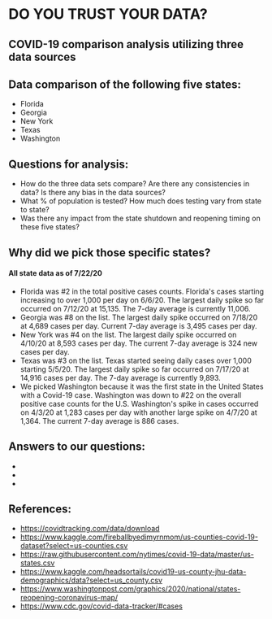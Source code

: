 # DO YOU TRUST YOUR DATA?
## COVID-19 comparison analysis utilizing three data sources

## Data comparison of the following five states:
* Florida
* Georgia
* New York
* Texas
* Washington 

## Questions for analysis:
* How do the three data sets compare?  Are there any consistencies in data?  Is there any bias in the data sources?
* What % of population is tested?  How much does testing vary from state to state?
* Was there any impact from the state shutdown and reopening timing on these five states?

## Why did we pick those specific states?
#### All state data as of 7/22/20
* Florida was #2 in the total positive cases counts. Florida's cases starting increasing to over 1,000 per day on 6/6/20.  The largest daily spike so far occurred on 7/12/20 at 15,135.  The 7-day average is currently 11,006.  
* Georgia was #8 on the list.  The largest daily spike occurred on 7/18/20 at 4,689 cases per day.  Current 7-day average is 3,495 cases per day.  
* New York was #4 on the list.  The largest daily spike occurred on 4/10/20 at 8,593 cases per day.  The current 7-day average is 324 new cases per day.  
* Texas was #3 on the list.  Texas started seeing daily cases over 1,000 starting 5/5/20.  The largest daily spike so far occurred on 7/17/20 at 14,916 cases per day.  The 7-day average is currently 9,893.
* We picked Washington because it was the first state in the United States with a Covid-19 case.  Washington was down to #22 on the overall positive case counts for the U.S.  Washington's spike in cases occurred on 4/3/20 at 1,283 cases per day with another large spike on 4/7/20 at 1,364. The current 7-day average is 886 cases.  




## Answers to our questions:
*  
*
*


## References:
* https://covidtracking.com/data/download
* https://www.kaggle.com/fireballbyedimyrnmom/us-counties-covid-19-dataset?select=us-counties.csv
* https://raw.githubusercontent.com/nytimes/covid-19-data/master/us-states.csv
* https://www.kaggle.com/headsortails/covid19-us-county-jhu-data-demographics/data?select=us_county.csv
* https://www.washingtonpost.com/graphics/2020/national/states-reopening-coronavirus-map/
* https://www.cdc.gov/covid-data-tracker/#cases





